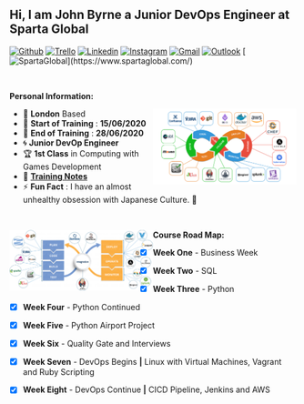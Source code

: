 <!-- Your title -->
## Hi, I am John Byrne a Junior DevOps Engineer at Sparta Global

<!-- Social Media / Contacts Badges -->

[![Github](https://img.shields.io/badge/-Github-000?style=flat&logo=Github&logoColor=white)](https://github.com/JohnByrneJames)
[![Trello](https://img.shields.io/badge/-Trello-026aa7?style=flat&logo=Trello&logoColor=white)](https://trello.com/b/eZdQiVQU/engineering-67)
[![Linkedin](https://img.shields.io/badge/-LinkedIn-blue?style=flat&logo=Linkedin&logoColor=white)](https://www.linkedin.com/in/john-byrne-b74214174/)
[![Instagram](https://img.shields.io/badge/-Instagram-E4405F?style=flat&labelColor=E4405F&logo=instagram&logoColor=white)](https://www.instagram.com/neardem/)
[![Gmail](https://img.shields.io/badge/-Gmail-c14438?style=flat&logo=Gmail&logoColor=white)](mailto:neardem1@gmail.com)
[![Outlook](https://img.shields.io/badge/-Outlook-0078D4?style=flat&logo=Microsoft-Outlook&logoColor=white)](mailto:jbyrne@spartaglobal.com)
[![SpartaGlobal](https://img.shields.io/badge/-SpartaGlobal-e33661?)](https://www.spartaglobal.com/)

&nbsp;

**Personal Information:**

<!-- Any image aligned to the right. Beware the width -->
<img width="50%" align="right" alt="Github" src="Images/DevOps_tools.png" />

- :round_pushpin: **London** Based
- :date: **Start of Training** : **15/06/2020**
- :calendar: **End of Training** : **28/06/2020**
- :cyclone: **Junior DevOp Engineer**
- :trophy: **1st Class** in Computing with Games Development
- :notebook: [**Training Notes**](/Notes)
- :zap: **Fun Fact** : I have an almost unhealthy obsession with Japanese Culture. :japanese_castle:

<!-- Technical skills Here -->

&nbsp;

<!-- Any image aligned to the right. Beware the width -->
<img width="50%" align="left" alt="Github" src="Images/CICD_DevOps_Journey.png" />

**Course Road Map:**
- [x] **Week One** - Business Week
- [x] **Week Two** - SQL
- [x] **Week Three** - Python
- [x] **Week Four** - Python Continued
- [x] **Week Five** - Python Airport Project
- [x] **Week Six** - Quality Gate and Interviews
- [x] **Week Seven** - DevOps Begins **|** Linux with Virtual Machines, Vagrant and Ruby Scripting
- [x] **Week Eight** - DevOps Continue **|** CICD Pipeline, Jenkins and AWS

